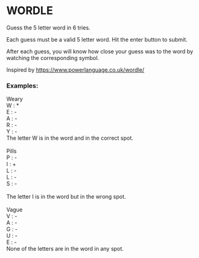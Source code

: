 # WORDLE

Guess the 5 letter word in 6 tries.

Each guess must be a valid 5 letter word. Hit the enter button to submit.

After each guess, you will know how close your guess was to the word by watching the corresponding symbol.

Inspired by https://www.powerlanguage.co.uk/wordle/
### Examples:

Weary <br />
W : \* <br /> 
E : \- <br /> 
A : \- <br /> 
R : \- <br /> 
Y : \- <br />
The letter W is in the word and in the correct spot.<br />
<br />
Pills<br />
P : \- <br />
I : \+ <br />
L : \- <br />
L : \- <br /> 
S : \- <br />    
The letter I is in the word but in the wrong spot. <br />
<br />
Vague<br />
V : \- <br />
A : \- <br />
G : \- <br />
U : \- <br />
E : \- <br />
None of the letters are in the word in any spot. <br />